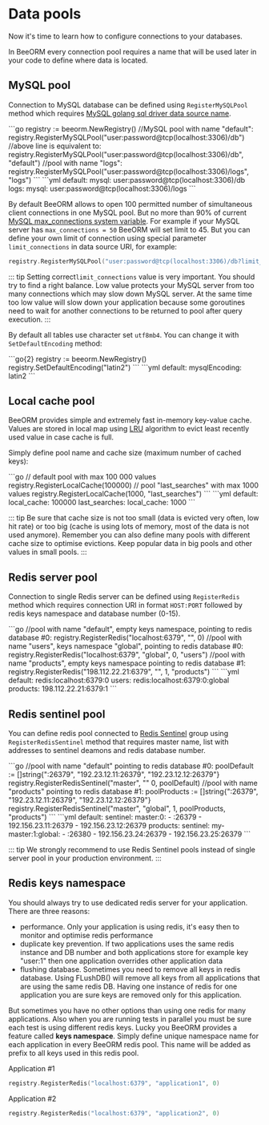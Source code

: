 # Data pools

Now it's time to learn how to configure connections to your databases. 

In BeeORM every connection pool requires a name that will be used later in your code to define
where data is located.

## MySQL pool

Connection to MySQL database can be defined using `RegisterMySQLPool` method
which requires [MySQL golang sql driver data source name](https://github.com/go-sql-driver/mysql#dsn-data-source-name).

<code-group>
<code-block title="in go">
```go
registry := beeorm.NewRegistry()
//MySQL pool with name "default":
registry.RegisterMySQLPool("user:password@tcp(localhost:3306)/db")
//above line is equivalent to:
registry.RegisterMySQLPool("user:password@tcp(localhost:3306)/db", "default")
//pool with name "logs":
registry.RegisterMySQLPool("user:password@tcp(localhost:3306)/logs", "logs")
```
</code-block>

<code-block title="yaml">
```yml
default:
  mysql: user:password@tcp(localhost:3306)/db
logs:
  mysql: user:password@tcp(localhost:3306)/logs
```
</code-block>
</code-group>

By default BeeORM allows to open 100 permitted number of simultaneous 
client connections in one MySQL pool.
But no more than 90% of current [MySQL max_connections system variable](https://dev.mysql.com/doc/refman/8.0/en/server-system-variables.html#sysvar_max_connections).
For example if your MySQL server has `max_connections = 50` BeeORM will set limit to 45. But you can define your own
limit of connection using special parameter `limit_connections` in data source URI, for example:

```go
registry.RegisterMySQLPool("user:password@tcp(localhost:3306)/db?limit_connections=10")
```

::: tip
Setting correct`limit_connections` value is very important. You should try to find a right balance.
Low value protects your MySQL server from too many connections which may slow down MySQL server. 
At the same time too low value will slow down your application 
because some goroutines need to wait for another connections to be returned 
to pool after query execution.
:::

By default all tables use character set `utf8mb4`. 
You can change it with `SetDefaultEncoding` method:

<code-group>
<code-block title="in go">
```go{2}
registry := beeorm.NewRegistry()
registry.SetDefaultEncoding("latin2")
```
</code-block>

<code-block title="yaml">
```yml
default:
  mysqlEncoding: latin2
```
</code-block>
</code-group>

## Local cache pool

BeeORM provides simple and extremely fast in-memory key-value cache. 
Values are stored in local map using [LRU](https://en.wikipedia.org/wiki/Cache_replacement_policies#Least_recently_used_(LRU))
algorithm to evict least recently used value in case cache is full. 

Simply define pool name and cache size (maximum number of cached keys):

<code-group>
<code-block title="in go">
```go
// default pool with max 100 000 values
registry.RegisterLocalCache(100000)
// pool "last_searches" with max 1000 values
registry.RegisterLocalCache(1000, "last_searches")
```
</code-block>

<code-block title="yaml">
```yml
default:
  local_cache: 100000
last_searches:
  local_cache: 1000
```
</code-block>
</code-group>

::: tip
Be sure that cache size is not too small (data is evicted very often, low hit rate) 
or too big (cache is using lots of memory, most of the data is not used anymore).
Remember you can also define many pools with different cache size to optimise evictions.
Keep popular data in big pools and other values in small pools.
:::

## Redis server pool

Connection to single Redis server can be defined using `RegisterRedis` method
which requires connection URI in format `HOST:PORT` followed by redis keys namespace
and database number (0-15).

<code-group>
<code-block title="in go">
```go
//pool with name "default", empty keys namespace, pointing to redis database #0: 
registry.RegisterRedis("localhost:6379", "", 0)
//pool with name "users", keys namespace "global", pointing to redis database #0: 
registry.RegisterRedis("localhost:6379", "global", 0, "users")
//pool with name "products", empty keys namespace pointing to redis database #1: 
registry.RegisterRedis("198.112.22.21:6379", "", 1, "products")
```
</code-block>

<code-block title="yaml">
```yml
default:
  redis:localhost:6379:0
users:
  redis:localhost:6379:0:global
products:
  198.112.22.21:6379:1
```
</code-block>
</code-group>

## Redis sentinel pool

You can define redis pool connected to [Redis Sentinel](https://redis.io/topics/sentinel) group
using `RegisterRedisSentinel` method that requires master name, list with
addresses to sentinel deamons and redis database number.



<code-group>
<code-block title="in go">
```go
//pool with name "default" pointing to redis database #0: 
poolDefault := []string{":26379", "192.23.12.11:26379", "192.23.12.12:26379"}
registry.RegisterRedisSentinel("master", "" 0, poolDefault)
//pool with name "products" pointing to redis database #1: 
poolProducts := []string{":26379", "192.23.12.11:26379", "192.23.12.12:26379"}
registry.RegisterRedisSentinel("master", "global", 1, poolProducts, "products") 
```
</code-block>

<code-block title="yaml">
```yml
default:
  sentinel:
    master:0:
      - :26379
      - 192.156.23.11:26379
      - 192.156.23.12:26379
products:
  sentinel:
    my-master:1:global:
      - :26380
      - 192.156.23.24:26379
      - 192.156.23.25:26379
```
</code-block>
</code-group>

::: tip
We strongly recommend to use Redis Sentinel pools instead of single server pool 
in your production environment. 
:::

## Redis keys namespace

You should always try to use dedicated redis server for your application.
There are three reasons:
 * performance. Only your application is using redis, it's easy then to monitor and optimise redis performance
 * duplicate key prevention. If two applications uses the same redis instance and DB number and
both applications store for example key "user:1" then one application overrides other application data
 * flushing database. Sometimes you need to remove all keys in redis database. Using FLushDB() will 
remove all keys from all applications that are using the same redis DB. Having one instance of redis
for one application you are sure keys are removed only for this application.

But sometimes you have no other options than using one redis for many applications.
Also when you are running tests in parallel you must be sure each test is using different
redis keys. Lucky you BeeORM provides a feature called **keys namespace**.
Simply define unique namespace name for each application in every BeeORM redis pool.
This name will be added as prefix to all keys used in this redis pool.

Application #1
```go
registry.RegisterRedis("localhost:6379", "application1", 0)
```

Application #2
```go
registry.RegisterRedis("localhost:6379", "application2", 0)
```
